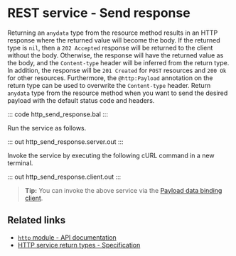 # REST service - Send response

Returning an `anydata` type from the resource method results in an HTTP response where the returned value will become the body. If the returned type is `nil`, then a `202 Accepted` response will be returned to the client without the body. Otherwise, the response will have the returned value as the body, and the `Content-type` header will be inferred from the return type. In addition, the response will be `201 Created` for `POST` resources and `200 Ok` for other resources. Furthermore, the `@http:Payload` annotation on the return type can be used to overwrite the `Content-type` header. Return `anydata` type from the resource method when you want to send the desired payload with the default status code and headers.

::: code http_send_response.bal :::

Run the service as follows.

::: out http_send_response.server.out :::

Invoke the service by executing the following cURL command in a new terminal.

::: out http_send_response.client.out :::

>**Tip:** You can invoke the above service via the [Payload data binding client](/learn/by-example/http-client-data-binding/).

## Related links
- [`http` module - API documentation](https://lib.ballerina.io/ballerina/http/latest/)
- [HTTP service return types - Specification](/spec/http/#235-return-types)
